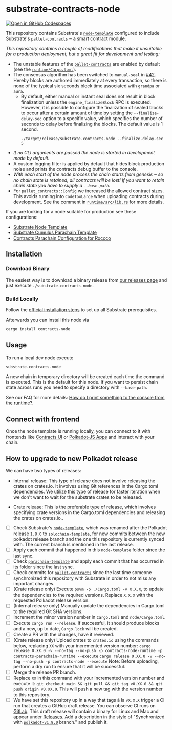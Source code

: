 # substrate-contracts-node

[![Open in GitHub Codespaces](https://github.com/codespaces/badge.svg)](https://codespaces.new/paritytech/substrate-contracts-node)

This repository contains Substrate's [`node-template`](https://github.com/paritytech/substrate/tree/master/bin/node-template)
configured to include Substrate's [`pallet-contracts`](https://github.com/paritytech/substrate/tree/master/frame/contracts)
‒ a smart contract module.

_This repository contains a couple of modifications that make it unsuitable
for a production deployment, but a great fit for development and testing:_

* The unstable features of the [`pallet-contracts`](https://github.com/paritytech/substrate/tree/master/frame/contracts)
  are enabled by default (see the [`runtime/Cargo.toml`](https://github.com/paritytech/substrate-contracts-node/blob/main/runtime/Cargo.toml)).
* The consensus algorithm has been switched to `manual-seal` in
  [#42](https://github.com/paritytech/substrate-contracts-node/pull/42).
  Hereby blocks are authored immediately at every transaction, so there
  is none of the typical six seconds block time associated with `grandpa` or `aura`.
  * By default, either manual or instant seal does not result in block finalization unless the `engine_finalizeBlock` 
    RPC is executed. However, it is possible to configure the finalization of sealed blocks to occur after a certain 
    amount of time by setting the `--finalize-delay-sec` option to a specific value, which specifies the number of seconds 
    to delay before finalizing the blocks. The default value is 1 second.
    ```shell
    ./target/release/substrate-contracts-node --finalize-delay-sec 5
    ```
* _If no CLI arguments are passed the node is started in development mode
  by default._
* A custom logging filter is applied by default that hides block production noise
  and prints the contracts debug buffer to the console.
* _With each start of the node process the chain starts from genesis ‒ so no
  chain state is retained, all contracts will be lost! If you want to retain
  chain state you have to supply a `--base-path`._
* For `pallet_contracts::Config` we increased the allowed contract sizes. This
  avoids running into `CodeTooLarge` when uploading contracts during development.
  See the comment in [`runtime/src/lib.rs`](https://github.com/paritytech/substrate-contracts-node/blob/main/runtime/src/lib.rs)
  for more details.

If you are looking for a node suitable for production see these configurations:

* [Substrate Node Template](https://github.com/paritytech/substrate/tree/master/bin/node-template)
* [Substrate Cumulus Parachain Template](https://github.com/paritytech/cumulus/tree/master/parachain-template)
* [Contracts Parachain Configuration for Rococo](https://github.com/paritytech/cumulus/tree/master/parachains/runtimes/contracts/contracts-rococo)

## Installation

### Download Binary

The easiest way is to download a binary release from [our releases page](https://github.com/paritytech/substrate-contracts-node/releases)
and just execute `./substrate-contracts-node`.

### Build Locally

Follow the [official installation steps](https://docs.substrate.io/install/) to set up all Substrate prerequisites.

Afterwards you can install this node via

```bash
cargo install contracts-node
```

## Usage

To run a local dev node execute

```bash
substrate-contracts-node
```

A new chain in temporary directory will be created each time the command is executed. This is the
default for this node. If you want to persist chain state across runs you need to
specify a directory with `--base-path`.

See our FAQ for more details:
[How do I print something to the console from the runtime?](https://paritytech.github.io/ink-docs/faq/#how-do-i-print-something-to-the-console-from-the-runtime).

## Connect with frontend

Once the node template is running locally, you can connect to it with frontends like [Contracts UI](https://contracts-ui.substrate.io/#/?rpc=ws://127.0.0.1:9944) or [Polkadot-JS Apps](https://polkadot.js.org/apps/#/explorer?rpc=ws://localhost:9944) and interact with your chain.

## How to upgrade to new Polkadot release

We can have two types of releases:

* Internal release: This type of release does not involve releasing the crates on crates.io. It involves using Git
  references in the Cargo.toml dependencies. We utilize this type of release for faster iteration when we don't want
  to wait for the substrate crates to be released.

* Crate release: This is the preferable type of release, which involves specifying crate versions in the Cargo.toml
  dependencies and releasing the crates on crates.io..

- [ ] Check Substrate's [`node-template`](https://github.com/paritytech/polkadot-sdk/tree/master//substrate/bin/node-template/),
      which was renamed after the Polkadot release `1.8.0` to [`solochain-template`](https://github.com/paritytech/polkadot-sdk/tree/master/templates/solochain),
      for new commits between the new polkadot release branch and the one this repository is currently synced with.
      The current branch is mentioned in the last release.
- [ ] Apply each commit that happened in this `node-template` folder since the last sync.
- [ ] Check [`parachain-template`](https://github.com/paritytech/polkadot-sdk/tree/master/templates/parachain)
      and apply each commit that has occurred in its folder since the last sync.
- [ ] Check commits for [`pallet-contracts`](https://github.com/paritytech/polkadot-sdk/tree/master/substrate/frame/contracts)
      since the last time someone synchronized this repository with Substrate
      in order to not miss any important changes.
- [ ] (Crate release only) Execute `psvm -p ./Cargo.toml -v X.X.X`, to update the dependencies to the required versions.
      Replace `X.X.X` with the requested Polkadot release version.
- [ ] (Internal release only)  Manually update the dependencies in Cargo.toml to the required Git SHA versions.
- [ ] Increment the minor version number in `Cargo.toml` and `node/Cargo.toml`.
- [ ] Execute `cargo run --release`. If successful, it should produce blocks
      and a new, up to date, `Cargo.lock` will be created.
- [ ] Create a PR with the changes, have it reviewed.
- [ ] (Crate release only) Upload crates to `crates.io` using the commands below, replacing `XX` with your incremented
      version number:
      `cargo release 0.XX.0 -v --no-tag --no-push -p contracts-node-runtime -p contracts-parachain-runtime --execute`
      `cargo release 0.XX.0 -v --no-tag --no-push -p contracts-node --execute`
      Note: Before uploading, perform a dry run to ensure that it will be successful.
- [ ] Merge the release PR branch.
- [ ] Replace `XX` in this command with your incremented version number and execute it:
      `git checkout main && git pull && git tag v0.XX.0 && git push origin v0.XX.0`.
      This will push a new tag with the version number to this repository.
- [ ] We have set this repository up in a way that tags à la `vX.X.X` trigger
      a CI run that creates a GitHub draft release. You can observe CI runs on
      [GitLab](https://gitlab.parity.io/parity/mirrors/substrate-contracts-node/-/pipelines).
      This draft release will contain a binary for Linux and Mac and appear
      under [Releases](https://github.com/paritytech/substrate-contracts-node/releases).
      Add a description in the style of "Synchronized with [`polkadot-v1.8.0`](https://github.com/paritytech/polkadot-sdk/tree/release-polkadot-v1.8.0) branch."
      and publish it.
